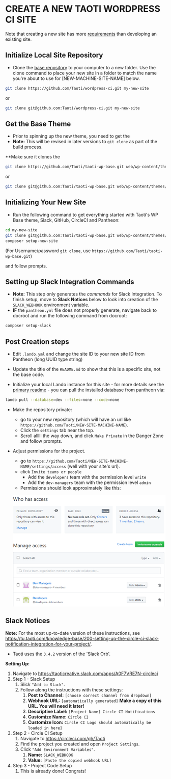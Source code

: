 # CREATE A NEW TAOTI WORDPRESS CI SITE

Note that creating a new site has more [requirements](requirements-new-site.md) than developing an existing site.

## Initialize Local Site Repository

- Clone the [base repository](https://github.com/Taoti/wordpress-ci) to your computer to a new folder. Use the clone command
to place your new site in a folder to match the name you're about to use for \[NEW-MACHINE-SITE-NAME\] below.

```bash
git clone https://github.com/Taoti/wordpress-ci.git my-new-site
```

or

```bash
git clone git@github.com:Taoti/wordpress-ci.git my-new-site
```

## Get the Base Theme

- Prior to spinning up the new theme, you need to get the 
- **Note:** This will be revised in later versions to `git clone` as part of the build process.

**Make sure it clones the 

```bash
git clone https://github.com/Taoti/taoti-wp-base.git web/wp-content/themes/taoti-wp-base
```

or

```bash
git clone git@github.com:Taoti/taoti-wp-base.git web/wp-content/themes/taoti-wp-base
```

## Initializing Your New Site

- Run the following command to get everything started with Taoti's WP Base theme, Slack, GitHub, CircleCI and Pantheon:

```bash
cd my-new-site
git clone git@github.com:Taoti/taoti-wp-base.git web/wp-content/themes/taoti-base-theme
composer setup-new-site
```

(For Username/password `git clone`, use `https://github.com/Taoti/taoti-wp-base.git`)

and follow prompts.

## Setting up Slack Integration Commands

- **Note:** This step only generates the _commands_ for Slack Integration. To finish setup, move to **Slack Notices** below to look into creation of the `SLACK_WEBHOOK` environment variable.
- **IF** the `pantheon.yml` file does not properly generate, navigate back to docroot and run the following command from docroot:

```bash
composer setup-slack
```

## Post Creation steps

- Edit `.lando.yml` and change the site ID to your new site ID from Pantheon (long UUID type string)

- Update the title of the `README.md` to show that this is a specific site, not the base code.

- Initialize your local Lando instance for this site - for more details see the [primary readme](../README.md) - you
can pull the installed database from pantheon via:

```bash
lando pull --database=dev --files=none --code=none
```

- Make the repository private:
  - go to your new repository (which will have an url like `https://github.com/Taoti/NEW-SITE-MACHINE-NAME`).
  - Click the `settings` tab near the top.
  - Scroll alllll the way down, and click `Make Private` in the Danger Zone and follow prompts.

- Adjust permissions for the project.
  - go to `https://github.com/Taoti/NEW-SITE-MACHINE-NAME/settings/access` (well with your site's url).
  - click `Invite teams or people`
    - Add the `developers` team with the permission level `write`
    - Add the `dev-managers` team with the permission level `admin`
  - Permissions should look approximately like this:

  ![Github Permissions form](access.png)

## Slack Notices

**Note:** For the most up-to-date version of these instructions, see https://tu.taoti.com/knowledge-base/200-setting-up-the-circle-ci-slack-notification-integration-for-your-project/.

- Taoti uses the `3.4.2` version of the 'Slack Orb'.

**Setting Up:**

1. Navigate to https://taoticreative.slack.com/apps/A0F7VRE7N-circleci
2. Step 1 - Slack Setup
   1. Slick `"Add to Slack"`.
   2. Follow along the instructions with these settings:
      1. **Post to Channel:** `[choose correct channel from dropdown]`
      2. **Webhook URL:** `[automatically generated]` **Make a copy of this URL. You will need it later!**
      3. **Descriptive Label:** `[Project Name] Circle CI Notifications`
      4. **Customize Name:** `Circle CI`
      5. **Customize Icon:** `Circle CI Logo should automatically be loaded in here]`
3. Step 2 - Circle CI Setup
   1. Navigate to https://circleci.com/gh/Taoti
   2. Find the project you created and open `Project Settings`.
   3. Click `"Add Environment Variables"`.
      1. **Name:** `SLACK_WEBHOOK`
      2. **Value:** `[Paste the copied webhook URL]`
4. Step 3 - Project Code Setup
   1. This is already done! Congrats!
